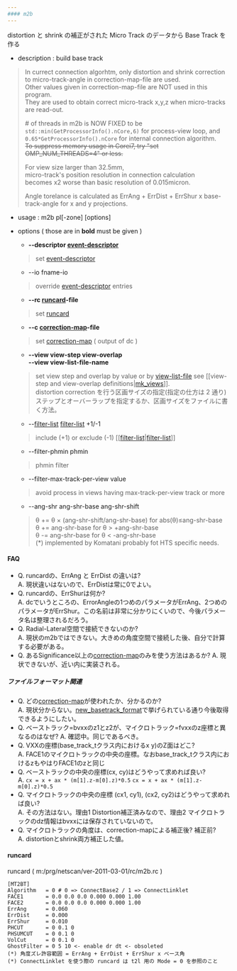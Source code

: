 ```yaml
---
#### m2b
---
```


distortion と shrink の補正がされた Micro Track のデータから Base Track を作る

+ description : build base track  
>   
> In currect connection algorhtm, only distortion and shrink correction to micro-track-angle in correction-map-file are used.  
> Other values given in correction-map-file are NOT used in this program.  
> They are used to obtain correct micro-track x,y,z when micro-tracks are read-out.  
>   
> \# of threads in m2b is NOW FIXED to be  
> `std::min(GetProcessorInfo().nCore,6)` for process-view loop, and  
> `0.65*GetProcessorInfo().nCore` for internal connection algorithm.  
> ~~To suppress memory usage in Corei7, try "set OMP_NUM_THREADS=4" or less.~~  
>   
> For view size larger than 32.5mm,  
> micro-track's position resolution in connection calculation  
> becomes x2 worse than basic resolution of 0.015micron.  
>
> Angle torelance is calculated as ErrAng + ErrDist + ErrShur x base-track-angle for x and y projections.  
>

+ usage : m2b pl[-zone] [options]
+ options ( those are in **bold** must be given )
  - **--descriptor [event-descriptor](event-descriptor.md)**
  > set [event-descriptor](event-descriptor.md)  

  - --io fname-io
  > override [event-descriptor](event-descriptor.md) entries  

  - **--rc [runcard](#runcard)-file**
  > set [runcard](#runcard)  

  - **--c [correction-map](correction-map.md)-file**
  > set [correction-map](correction-map.md) ( output of dc )  

  - **--view view-step view-overlap**  
    **--view view-list-file-name**  
  > set view step and overlap by value or by [view-list-file](mk_views.md/#view-list) 
  > see [[view-step and view-overlap definitions|[mk_views](mk_views.md)]].  
  > distortion correction を行う区画サイズの指定(指定の仕方は 2 通り) ステップとオーバーラップを指定するか、区画サイズをファイルに書く方法。

  - --[filter-list](filter-list.md) [filter-list](filter-list.md) +1/-1
  > include (+1) or exclude (-1) [[[filter-list](filter-list.md)|[filter-list](filter-list.md)]]  

  - --filter-phmin phmin
  > phmin filter  

  - --filter-max-track-per-view value
  > avoid process in views having max-track-per-view track or more  

  - --ang-shr ang-shr-base ang-shr-shift
  > &theta; += &theta; &times; (ang-shr-shift/ang-shr-base) for abs(&theta;)≤ang-shr-base  
  > &theta; += ang-shr-base for &theta; > +ang-shr-base  
  > &theta; -= ang-shr-base for &theta; < -ang-shr-base  
  > (*) implemented by Komatani probably fot HTS specific needs.  

#### FAQ
* Q. runcardの、ErrAng と ErrDist の違いは?<br>
  A. 現状違いはないので、ErrDistは常に0でよい。
* Q. runcardの、ErrShurは何か?<br>
  A. dcでいうところの、ErrorAngleの1つめのパラメータがErrAng、2つめのパラメータがErrShur。この名前は非常に分かりにくいので、今後パラメータ名は整理されるだろう。 
* Q. Radial-Lateral空間で接続できないのか?<br>
  A. 現状のm2bではできない。大きめの角度空間で接続した後、自分で計算する必要がある。
* Q. あるSignificance以上の[correction-map](correction-map.md)のみを使う方法はあるか?
  A. 現状できないが、近い内に実装される。

##### ファイルフォーマット関連
* Q. どの[correction-map](correction-map.md)が使われたか、分かるのか?<br>
  A. 現状分からない。[new_basetrack_format](new_basetrack_format.md)で挙げられている通り今後取得できるようにしたい。
* Q. ベーストラック=bvxxのz1とz2が、マイクロトラック=fvxxのz座標と異なるのはなぜ?
  A. 確認中。同じであるべき。
* Q. VXXの座標(base_track_tクラス内におけるx y)のZ面はどこ? <br>
  A. FACE1のマイクロトラックの中央の座標。なおbase_track_tクラス内におけるzもやはりFACE1のzと同じ
* Q. ベーストラックの中央の座標(cx, cy)はどうやって求めれば良い?<br>
  A. `cx = x + ax * (m[1].z-m[0].z)*0.5` `cx = x + ax * (m[1].z-m[0].z)*0.5`
* Q. マイクロトラックの中央の座標 (cx1, cy1), (cx2, cy2)はどうやって求めれば良い?<br>
  A. その方法はない。理由1 Distortion補正済みなので、理由2 マイクロトラックのdz情報はbvxxには保存されていないので。
* Q. マイクロトラックの角度は、correction-mapによる補正後? 補正前?<br>
  A. distortionとshrink両方補正した値。

#### runcard
runcard ( m:/prg/netscan/ver-2011-03-01/rc/m2b.rc )
```
[MT2BT]
Algorithm   = 0 # 0 => ConnectBase2 / 1 => ConnectLinklet
FACE1       = 0.0 0.0 0.0 0.000 0.000 1.00
FACE2       = 0.0 0.0 0.0 0.000 0.000 1.00
ErrAng      = 0.060
ErrDist     = 0.000
ErrShur     = 0.010
PHCUT       = 0 0.1 0
PHSUMCUT    = 0 0.1 0
VolCut      = 0 0.1 0
GhostFilter = 0 5 10 <- enable dr dt <- obsoleted
(*) 角度ズレ許容範囲 = ErrAng + ErrDist + ErrShur x ベース角
(*) ConnectLinklet を使う際の runcard は t2l 用の Mode = 0 を参照のこと
```
